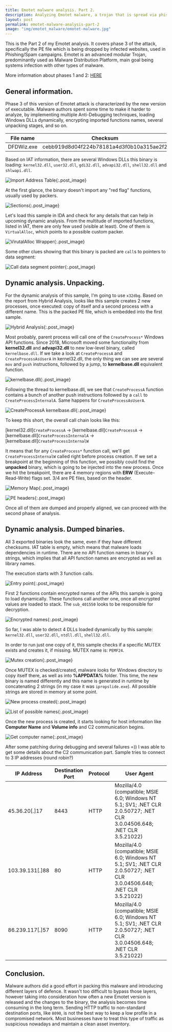 ```yaml
---
title: Emotet malware analysis. Part 2.
description: Analyzing Emotet malware, a trojan that is spread via phishing emails, malicious links and targets individuals, companies and governments.
layout: post
permalink: emotet-malware-analysis-part-2
image: "img/emotet_malware/emotet-malware.jpg"
---
```

This is the Part 2 of my Emotet analysis. It covers phase 3 of the attack, specifically the PE file which is being dropped by infected websites, used in Phishing/Spam campaigns. Emotet is an advanced modular Trojan, predominantly used as Malware Distribution Platform, main goal being systems infection with other types of malware.

More information about phases 1 and 2: [HERE](https://persianov.net/emotet-malware-analysis-part-1 "Emotet infection. Phase 1 & 2")

## General information.

Phase 3 of this version of Emotet attack is characterized by the new version of executable. Malware authors spent some time to make it harder to analyze, by implementing multiple Anti-Debugging techniques, loading Windows DLLs dynamically, encrypting imported functions names, several unpacking stages, and so on.

|File name|Checksum|Hosted at|
|---|---|---|
|DFDWiz.exe|cebb919d8d04f224b78181a4d3f0b10a315ae2f2|hxxp://biederman.net/leslie/lL/|

Based on IAT information, there are several Windows DLLs this binary is loading: `kernel32.dll`, `user32.dll`, `gdi32.dll`, `advapi32.dll`, `shell32.dll` and `shlwapi.dll`.

![Import Address Table](../img/emotet_malware/pe_1_dlls.png){:.post_image}

At the first glance, the binary doesn't import any "red flag" functions, usually used by packers.

![Sections](../img/emotet_malware/pe_1_sections.png){:.post_image}

Let's load this sample in IDA and check for any details that can help in upcoming dynamic analysis. From the multitude of imported functions, listed in IAT, there are only few used (visible at least). One of them is `VirtualAlloc`, which points to a possible custom packer.

![VirutalAlloc Wrapper](../img/emotet_malware/pe_1_packer_1.png){:.post_image}

Some other clues showing that this binary is packed are `call`s to pointers to data segment:

![Call data segment pointer](../img/emotet_malware/pe_1_packer_2.png){:.post_image}

## Dynamic analysis. Unpacking.

For the dynamic analysis of this sample, I'm going to use `x32dbg`. Based on the report from Hybrid Analysis, looks like this sample creates 2 new processes, once executed: copy of itself and a second process with a different name. This is the packed PE file, which is embedded into the first sample.

![Hybrid Analysis](../img/emotet_malware/hybrid_analysis.png){:.post_image}

Most probably, parent process will call one of the `CreateProcess*` Windows API functions. Since 2018, Microsoft moved some functionality from **kernel32.dll** and **advapi32.dll** to new low-level binary, called `kernelbase.dll`. If we take a look at `CreateProcessA` and `CreateProcessAsUserA` in kernel32.dll, the only thing we can see are several `mov` and `push` instructions, followed by a jump, to **kernelbase.dll** equivalent function.

![kernelbase.dll](../img/emotet_malware/kernelbase_dll.png){:.post_image}

Following the thread to kernelbase.dll, we see that `CreateProcessA` function contains a bunch of another push instructions followed by a `call` to `CreateProcessInternalA`. Same happens for `CreateProcessAsUserA`.

![CreateProcessA kernelbase.dll](../img/emotet_malware/create_process_a_kernelbase.png){:.post_image}

To keep this short, the overall call chain looks like this:

[kernel32.dll]`CreateProcessA` -> [kernelbase.dll]`CreateProcessA` -> [kernelbase.dll]`CreateProcessInternalA` -> [kernelbase.dll]`CreateProcessInternalW`

It means that for any `CreateProcess*` function call, we'll get `CreateProcessInternalW` called right before process creation. If we set a breakpoint at the beginning of this function, we possibly could find the **unpacked** binary, which is going to be injected into the new process. Once we hit the breakpoint, there are 4 memory regions with **ERW** (Execute-Read-Write) flags set. 3/4 are PE files, based on the header.

![Memory Map](../img/emotet_malware/three_unpacked_binaries.png){:.post_image}

![PE headers](../img/emotet_malware/follow_in_dump_unpacked_binaries.png){:.post_image}

Once all of them are dumped and properly aligned, we can proceed with the second phase of analysis.

## Dynamic analysis. Dumped binaries.

All 3 exported binaries look the same, even if they have different checksums. IAT table is empty, which means that malware loads dependencies in runtime. There are no API function names in binary's strings, which implies that all API function names are encrypted as well as library names.

The execution starts with 3 function calls.

![Entry point](../img/emotet_malware/three_functions_start.png){:.post_image}

First 2 functions contain encrypted names of the APIs this sample is going to load dynamically. These functions call another one, once all encrypted values are loaded to stack. The `sub_401550` looks to be responsible for decryption.

![Encrypted names](../img/emotet_malware/encrypted_strings.png){:.post_image}

So far, I was able to detect 4 DLLs loaded dynamically by this sample: `kernel32.dll`, `user32.dll`, `ntdll.dll`, `shell32.dll`.

In order to run just one copy of it, this sample checks if a specific MUTEX exists and creates it, if missing. MUTEX name is: `PEMF24`.

![Mutex creation](../img/emotet_malware/mutex_checks.png){:.post_image}

Once MUTEX is checked/created, malware looks for Windows directory to copy itself there, as well as into **%APPDATA%** folder. This time, the new binary is named differently and this name is generated in runtime by concatenating 2 strings (in my case it was `ipropslide.exe`). All possible strings are stored in memory at some point.

![New process created](../img/emotet_malware/new_process_created.png){:.post_image}

![List of possible names](../img/emotet_malware/list_of_possible_names.png){:.post_image}

Once the new process is created, it starts looking for host information like **Computer Name** and **Volume info** and C2 communication begins.

![Get computer name](../img/emotet_malware/get_computer_name.png){:.post_image}

After some patching during debugging and several failures =)) I was able to get some details about the C2 communication part. Sample tries to connect to 3 IP addresses (round robin?)

|IP Address|Destination Port|Protocol|User Agent|
|---|---|---|---|
|45.36.20[.]17|8443|HTTP|Mozilla/4.0 (compatible; MSIE 6.0; Windows NT 5.1; SV1; .NET CLR 2.0.50727; .NET CLR 3.0.04506.648; .NET CLR 3.5.21022)|
|103.39.131[.]88|80|HTTP|Mozilla/4.0 (compatible; MSIE 6.0; Windows NT 5.1; SV1; .NET CLR 2.0.50727; .NET CLR 3.0.04506.648; .NET CLR 3.5.21022)|
|86.239.117[.]57|8090|HTTP|Mozilla/4.0 (compatible; MSIE 6.0; Windows NT 5.1; SV1; .NET CLR 2.0.50727; .NET CLR 3.0.04506.648; .NET CLR 3.5.21022)|

## Conclusion.

Malware authors did a good effort in packing this malware and introducing different layers of defence. It wasn't too difficult to bypass those layers, however taking into consideration how often a new Emotet version is released and the changes to the binary, the analysis becomes time consuming in the long term.
Sending HTTP traffic to non-standard destination ports, like `8090`, is not the best way to keep a low profile in a compromised network. Most businesses have to treat this type of traffic as suspicious nowadays and maintain a clean asset inventory.